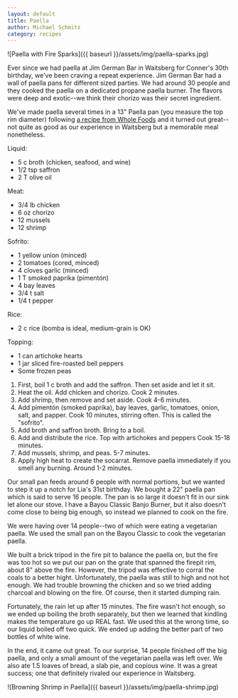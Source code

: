 ```yaml
---
layout: default
title: Paella
author: Michael Schmitz
category: recipes
---
```


![Paella with Fire Sparks]({{ baseurl }}/assets/img/paella-sparks.jpg)

Ever since we had paella at Jim German Bar in Waitsberg for Conner's 30th
birthday, we've been craving a repeat experience.  Jim German Bar had a wall
of paella pans for different sized parties.  We had around 30 people and they
cooked the paella on a dedicated propane paella burner.  The flavors were
deep and exotic--we think their chorizo was their secret ingredient.

We've made paella several times in a 13" Paella pan (you measure the top rim
diameter) following [a recipe from Whole Foods](http://www.wholefoodsmarket.com/recipe/spanish-paella-chorizo-chicken-and-shrimp) and it turned out great--not quite as good as our experience in Waitsberg but a memorable meal nonetheless.

Liquid:

* 5 c broth (chicken, seafood, and wine)
* 1/2 tsp saffron
* 2 T olive oil

Meat:

* 3/4 lb chicken
* 6 oz chorizo
* 12 mussels
* 12 shrimp

Sofrito:

* 1 yellow union (minced)
* 2 tomatoes (cored, minced)
* 4 cloves garlic (minced)
* 1 T smoked paprika (pimentón)
* 4 bay leaves
* 3/4 t salt
* 1/4 t pepper

Rice:

* 2 c rice (bomba is ideal, medium-grain is OK)

Topping:

* 1 can artichoke hearts
* 1 jar sliced fire-roasted bell peppers
* Some frozen peas


1. First, boil 1 c broth and add the saffron.  Then set aside and let it sit.
2. Heat the oil.  Add chicken and chorizo.  Cook 2 minutes.
3. Add shrimp, then remove and set aside.  Cook 4-6 minutes.
4. Add pimentón (smoked paprika), bay leaves, garlic, tomatoes, onion, salt,
   and papper.  Cook 10 minutes, stirring often.  This is called the "sofrito".
5. Add broth and saffron broth.  Bring to a boil.
6. Add and distribute the rice.  Top with artichokes and peppers  Cook 15-18 minutes.
7. Add mussels, shrimp, and peas.  5-7 minutes.
8. Apply high heat to create the socarrat.  Remove paella immediately if you smell any burning.  Around 1-2 minutes.


Our small pan feeds around 6 people with normal portions, but we wanted to step
it up a notch for Lia's 31st birthday.  We bought a 22" paella pan which is
said to serve 16 people.  The pan is so large it doesn't fit in our sink let
alone our stove.  I have a Bayou Classic Banjo Burner, but it also doesn't come
close to being big enough, so instead we planned to cook on the fire.

We were having over 14 people--two of which were eating a vegetarian paella.
We used the small pan on the Bayou Classic to cook the vegetarian paella.

We built a brick tripod in the fire pit to balance the paella on, but the fire
was too hot so we put our pan on the grate that spanned the firepit rim, about
8" above the fire.  However, the tripod was effective to corral the coals to a
better hight.  Unfortunately, the paella was still to high and not hot enough.
We had trouble browning the chicken and so we tried adding charcoal and blowing
on the fire.  Of course, then it started dumping rain.

Fortunately, the rain let up after 15 minutes.  The fire wasn't hot enough,
so we ended up boiling the broth separately, but then we learned that kindling
makes the temperature go up REAL fast.  We used this at the wrong time, so our
liquid boiled off two quick.  We ended up adding the better part of two bottles
of white wine.

In the end, it came out great.  To our surprise, 14 people finished off the big
paella, and only a small amount of the vegetarian paella was left over.  We
also ate 1.5 loaves of bread, a slab pie, and copious wine.  It was a great
success; one that definitely rivaled our experience in Waitsberg.

![Browning Shrimp in Paella]({{ baseurl }}/assets/img/paella-shrimp.jpg)
